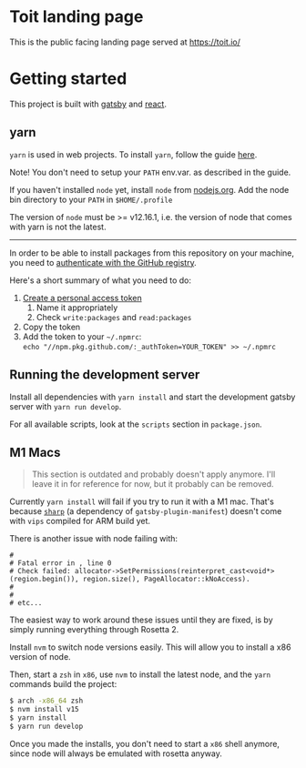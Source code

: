 # Toit landing page

This is the public facing landing page served at https://toit.io/

# Getting started

This project is built with [gatsby](https://www.gatsbyjs.com) and
[react](https://reactjs.org).

## yarn

`yarn` is used in web projects. To install `yarn`, follow the guide
[here](https://yarnpkg.com/lang/en/docs/install/#debian-stable).

Note! You don't need to setup your `PATH` env.var. as described in the guide.

If you haven't installed `node` yet, install `node` from
[nodejs.org](https://nodejs.org/en/). Add the node bin directory to your `PATH`
in `$HOME/.profile`

The version of `node` must be >= v12.16.1, i.e. the version of node that comes
with yarn is not the latest.

* * *

In order to be able to install packages from this repository on your machine,
you need to [authenticate with the GitHub
registry](https://docs.github.com/en/packages/guides/configuring-npm-for-use-with-github-packages#authenticating-to-github-packages).

Here's a short summary of what you need to do:

1. [Create a personal access token](https://github.com/settings/tokens/new)
   1. Name it appropriately
   2. Check `write:packages` and `read:packages`
2. Copy the token
3. Add the token to your `~/.npmrc`:  
   `echo "//npm.pkg.github.com/:_authToken=YOUR_TOKEN" >> ~/.npmrc`

## Running the development server

Install all dependencies with `yarn install` and start the development gatsby
server with `yarn run develop`.

For all available scripts, look at the `scripts` section in `package.json`.

## M1 Macs

> This section is outdated and probably doesn't apply anymore. I'll leave it in
> for reference for now, but it probably can be removed.

Currently `yarn install` will fail if you try to run it with a M1 mac. That's
because [`sharp`](https://sharp.pixelplumbing.com) (a dependency of
`gatsby-plugin-manifest`) doesn't come with `vips` compiled for ARM build yet.

There is another issue with node failing with:

```
#
# Fatal error in , line 0
# Check failed: allocator->SetPermissions(reinterpret_cast<void*>(region.begin()), region.size(), PageAllocator::kNoAccess).
#
#
# etc...
```

The easiest way to work around these issues until they are fixed, is by simply
running everything through Rosetta 2.

Install `nvm` to switch node versions easily. This will allow you to install
a x86 version of node.

Then, start a `zsh` in `x86`, use `nvm` to install the latest node, and the
`yarn` commands build the project:

```bash
$ arch -x86_64 zsh
$ nvm install v15
$ yarn install
$ yarn run develop
```

Once you made the installs, you don't need to start a `x86` shell anymore, since
node will always be emulated with rosetta anyway.
